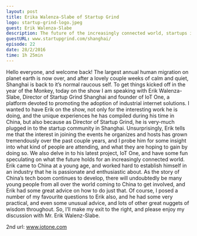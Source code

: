 ```yaml
---
layout: post
title: Erika Walenza-Slabe of Startup Grind
logo: startup-grind-logo.jpeg
guest: Erik Walenza-Slabe
description: The future of the increasingly connected world, startups in China and how to get started in China
guestURL: www.startupgrind.com/shanghai/
episode: 22
date: 28/2/2016
time: 1h 25min
---
```

Hello everyone, and welcome back! The largest annual human migration on planet earth is now over, and after a lovely couple weeks of calm and quiet, Shanghai is back to it’s normal raucous self. To get things kicked off in the year of the Monkey, today on the show I am speaking with Erik Walenza-Slabe, Director of Startup Grind Shanghai and founder of IoT One, a platform devoted to promoting the adoption of industrial internet solutions. I wanted to have Erik on the show, not only for the interesting work he is doing, and the unique experiences he has compiled during his time in China, but also because as Director of Startup Grind, he is very-much plugged in to the startup community in Shanghai. Unsurprisingly, Erik tells me that the interest in joining the events he organizes and hosts has grown tremendously over the past couple years, and I probe him for some insight into what kind of people are attending, and what they are hoping to gain by doing so. We also delve in to his latest project, IoT One, and have some fun speculating on what the future holds for an increasingly connected world. Erik came to China at a young age, and worked hard to establish himself in an industry that he is passionate and enthusiastic about. As the story of China’s tech boom continues to develop, there will undoubtedly be many young people from all over the world coming to China to get involved, and Erik had some great advice on how to do just that. Of course, I posed a number of my favourite questions to Erik also, and he had some very practical, and even some unusual advice, and lots of other great nuggets of wisdom throughout. So, I’ll make my exit to the right, and please enjoy my discussion with Mr. Erik Walenz-Slabe.


2nd url: www.iotone.com
